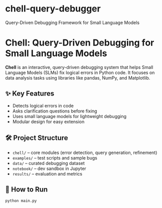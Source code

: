 # chell-query-debugger
Query-Driven Debugging Framework for Small Language Models

# Chell: Query-Driven Debugging for Small Language Models

**Chell** is an interactive, query-driven debugging system that helps Small Language Models (SLMs) fix logical errors in Python code. It focuses on data analysis tasks using libraries like pandas, NumPy, and Matplotlib.

## ✨ Key Features

- Detects logical errors in code
- Asks clarification questions before fixing
- Uses small language models for lightweight debugging
- Modular design for easy extension

## 🛠 Project Structure

- `chell/` – core modules (error detection, query generation, refinement)
- `examples/` – test scripts and sample bugs
- `data/` – curated debugging dataset
- `notebook/` – dev sandbox in Jupyter
- `results/` – evaluation and metrics

## 🚀 How to Run

```bash
python main.py
